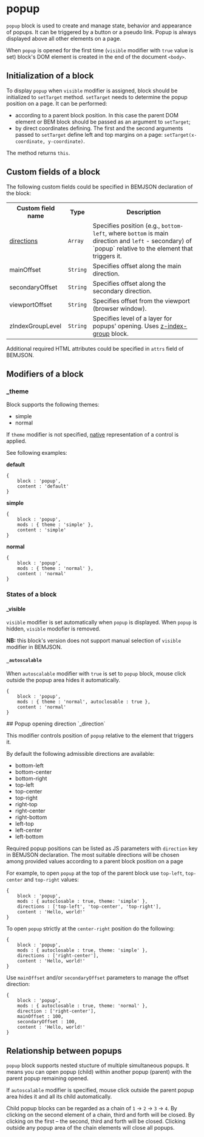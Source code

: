 # popup

`popup` block is used to create and manage state, behavior and appearance of popups. It can be triggered by a button or a pseudo link. Popup is always displayed above all other elements on a page.

When `popup` is opened for the first time (`visible` modifier with `true` value is set) block's DOM element is created in the end of the document `<body>`.

## Initialization of a block

To display `popup` when `visible` modifier is assigned, block should be initialized to `setTarget` method. `setTarget` needs to determine the popup position on a page. It can be performed:

* according to a parent block position. In this case the parent DOM element or BEM block should be passed as an argument to `setTarget`;
* by direct coordinates defining. The first and the second arguments passed to `setTarget` define left and top margins on a page: `setTarget(x-coordinate, y-coordinate)`.

The method returns `this`.

## Custom fields of a block

The following custom fields could be specified in BEMJSON declaration of the block:

<table>
    <tr>
        <th>Custom field name</th>
        <th>Type</th>
        <th>Description</th>
    </tr>
    <tr>
        <td><a href="#direction">directions</a></td>
        <td>
            <code>Array</code>
        </td>
        <td>Specifies position (e.g., <code>bottom-left</code>, where <code>bottom</code> is main direction and <code>left</code> - secondary) of `popup` relative to the element that triggers it.</td>
    </tr>
    <tr>
        <td>mainOffset</td>
        <td>
            <code>String</code>
        </td>
        <td>Specifies offset along the main direction.</td>
    </tr>
    <tr>
        <td>secondaryOffset</td>
        <td>
            <code>String</code></td>
        <td>Specifies offset along the secondary direction.</td>
    </tr>
    <tr>
        <td>viewportOffset</td>
        <td>
            <code>String</code>
        </td>
        <td>Specifies offset from the viewport (browser window).</td>
    </tr>
    <tr>
        <td>zIndexGroupLevel</td>
        <td>
            <code>String</code>
        </td>
        <td>Specifies level of a layer for popups' opening. Uses <a href="../z-index-group/z-index.group.ru.md">z-index-group</a> block.</td>
    </tr>
</table>

Additional required HTML attributes could be specified in `attrs` field of BEMJSON.

## Modifiers of a block

### _theme

Block supports the following themes:

 * simple
 * normal

If `theme` modifier is not specified, [native](#native) representation of a control is applied.

See following examples:

<a name="native"></a>
**default**

```
{
    block : 'popup',
    content : 'default'
}
```

**simple**

```
{
    block : 'popup',
    mods : { theme : 'simple' },
    content : 'simple'
}
```

**normal**

```
{
    block : 'popup',
    mods : { theme : 'normal' },
    content : 'normal'
}
```

### States of a block

#### _visible

`visible` modifier is set automatically when `popup` is displayed. When `popup` is hidden, `visible` modofier is removed.

**NB:** this block's version does not support manual selection of `visible` modifier in BEMJSON.

#### `_autoscalable`

When `autoscalable` modifier with `true` is set to `popup` block, mouse click outside the popup area hides it automatically.

```
{
    block : 'popup',
    mods : { theme : 'normal', autoclosable : true },
    content : 'normal'
}
```

<a name="direction">
## Popup opening direction `_direction`

This modifier controls position of `popup` relative to the element that triggers it.

By default the following admissible directions are available:

* bottom-left
* bottom-center
* bottom-right
* top-left
* top-center
* top-right
* right-top
* right-center
* right-bottom
* left-top
* left-center
* left-bottom

Required popup positions can be listed as JS parameters with `direction` key in BEMJSON declaration. The most suitable directions will be chosen among provided values  according to a parent block position on a page

For example, to open `popup` at the top of the parent block use `top-left`, `top-center` and `top-right` values:

```
{
    block : 'popup',
    mods : { autoclosable : true, theme: 'simple' },
    directions : ['top-left', 'top-center', 'top-right'],
    content : 'Hello, world!'
}
```

To open `popup` strictly at the `center-right` position do the following:

```
{
    block : 'popup',
    mods : { autoclosable : true, theme: 'simple' },
    directions : ['right-center'],
    content : 'Hello, world!'
}
```

Use `mainOffset` and/or `secondaryOffset` parameters to manage the offset direction:

```
{
    block : 'popup',
    mods : { autoclosable : true, theme: 'normal' },
    direction : ['right-center'],
    mainOffset : 100,
    secondaryOffset : 100,
    content : 'Hello, world!'
}
```

## Relationship between popups

`popup` block supports nested stucture of multiple simultaneous popups. It means you can open popup (child) within another popup (parent) with the parent popup remaining opened.

If `autoscalable` modifier is specified, mouse click outside the parent popup area hides it and all its child automatically.

Child popup blocks can be regarded as a chain of `1` → `2` → `3` → `4`. By clicking on the second element of a chain, third and forth will be closed. By clicking on the first – the second, third and forth will be closed. Clicking outside any popup area of the chain elements will close all popups.
